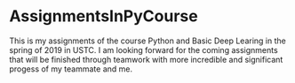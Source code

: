# AssignmentsInPyCourse
This is my assignments of the course Python and Basic Deep Learing in the spring of 2019 in USTC.
I am looking forward for the coming assignments that will be finished through teamwork with more incredible and significant progess of my teammate and me.
